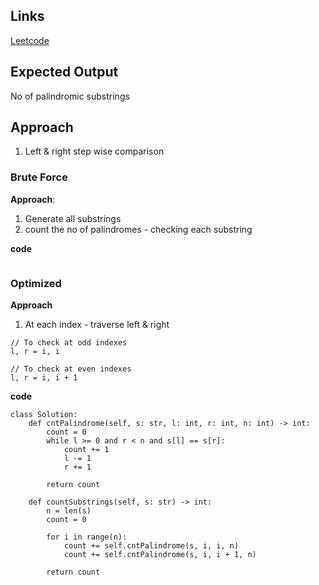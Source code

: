 ## Links
[Leetcode](https://leetcode.com/problems/palindromic-substrings/)

## Expected Output
No of palindromic substrings

## Approach
1. Left & right step wise comparison

### Brute Force
**Approach**:
1. Generate all substrings
2. count the no of palindromes - checking each substring

**code**
```
```

### Optimized
**Approach**
1. At each index - traverse left & right
```
// To check at odd indexes 
l, r = i, i

// To check at even indexes
l, r = i, i + 1
```


**code**
```
class Solution:
    def cntPalindrome(self, s: str, l: int, r: int, n: int) -> int:
        count = 0
        while l >= 0 and r < n and s[l] == s[r]:
            count += 1
            l -= 1
            r += 1
        
        return count

    def countSubstrings(self, s: str) -> int:
        n = len(s)
        count = 0

        for i in range(n):
            count += self.cntPalindrome(s, i, i, n)
            count += self.cntPalindrome(s, i, i + 1, n)
        
        return count
```
